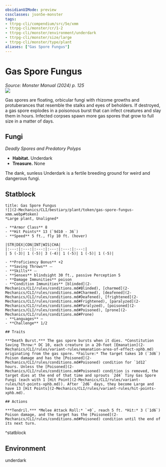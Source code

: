 ```yaml
---
obsidianUIMode: preview
cssclasses: json5e-monster
tags:
- ttrpg-cli/compendium/src/5e/xmm
- ttrpg-cli/monster/cr/1-2
- ttrpg-cli/monster/environment/underdark
- ttrpg-cli/monster/size/large
- ttrpg-cli/monster/type/plant
aliases: ["Gas Spore Fungus"]
---
```

# Gas Spore Fungus
*Source: Monster Manual (2024) p. 125*  
![](2-Mechanics/CLI/bestiary/plant/img/fungi.webp#right)

Gas spores are floating, orbicular fungi with rhizome growths and protuberances that resemble the stalks and eyes of beholders. If destroyed, a gas spore explodes in a poisonous burst that can infect creatures and slay them in hours. Infected corpses spawn more gas spores that grow to full size in a matter of days.

## Fungi

*Deadly Spores and Predatory Polyps*

- **Habitat.** Underdark  
- **Treasure.** None  

The dank, sunless Underdark is a fertile breeding ground for weird and dangerous fungi.

## Statblock

```ad-statblock
title: Gas Spore Fungus
![](2-Mechanics/CLI/bestiary/plant/token/gas-spore-fungus-xmm.webp#token)
*Large plant, Unaligned*

- **Armor Class** 8 
- **Hit Points** 13 (`9d10 - 36`) 
- **Speed** 5 ft., fly 10 ft. (hover)

|STR|DEX|CON|INT|WIS|CHA|
|:---:|:---:|:---:|:---:|:---:|:---:|
| 5 (-3)| 1 (-5)| 3 (-4)| 1 (-5)| 1 (-5)| 1 (-5)|

- **Proficiency Bonus** +2
- **Saving Throws** ⏤
- **Skills** ⏤
- **Senses** blindsight 30 ft., passive Perception 5
- **Damage Immunities** poison
- **Condition Immunities** [blinded](2-Mechanics/CLI/rules/conditions.md#Blinded), [charmed](2-Mechanics/CLI/rules/conditions.md#Charmed), [deafened](2-Mechanics/CLI/rules/conditions.md#Deafened), [frightened](2-Mechanics/CLI/rules/conditions.md#Frightened), [paralyzed](2-Mechanics/CLI/rules/conditions.md#Paralyzed), [poisoned](2-Mechanics/CLI/rules/conditions.md#Poisoned), [prone](2-Mechanics/CLI/rules/conditions.md#Prone)
- **Languages** —
- **Challenge** 1/2

## Traits

***Death Burst.*** The gas spore bursts when it dies. *Constitution Saving Throw:* DC 10, each creature in a 20-foot [Emanation](2-Mechanics/CLI/rules/variant-rules/emanation-area-of-effect-xphb.md) originating from the gas spore. *Failure:* The target takes 10 (`3d6`) Poison damage and has the [Poisoned](2-Mechanics/CLI/rules/conditions.md#Poisoned) condition for `1d12` hours. Unless the [Poisoned](2-Mechanics/CLI/rules/conditions.md#Poisoned) condition is removed, the target dies at the end of that time and sprouts `2d4` Tiny Gas Spore Fungi (each with 1 [Hit Point](2-Mechanics/CLI/rules/variant-rules/hit-points-xphb.md)). After `2d6` days, they become Large and have 13 [Hit Points](2-Mechanics/CLI/rules/variant-rules/hit-points-xphb.md).

## Actions

***Tendril.*** *Melee Attack Roll:* `+0`, reach 5 ft. *Hit:* 3 (`1d6`) Poison damage, and the target has the [Poisoned](2-Mechanics/CLI/rules/conditions.md#Poisoned) condition until the end of its next turn.
```
^statblock

## Environment

underdark